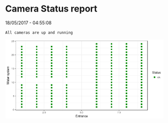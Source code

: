Camera Status report
================
18/05/2017 - 04:55:08

    All cameras are up and running

![](camreport_files/figure-markdown_github/unnamed-chunk-2-1.png)
